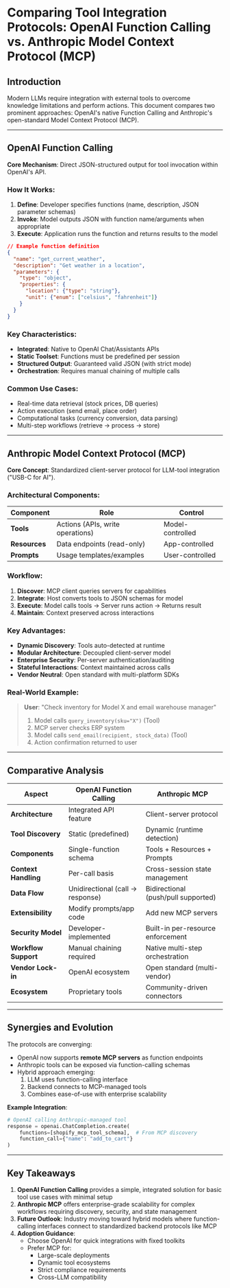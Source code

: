 # Comparing Tool Integration Protocols: OpenAI Function Calling vs. Anthropic Model Context Protocol (MCP)

## Introduction
Modern LLMs require integration with external tools to overcome knowledge limitations and perform actions. This document compares two prominent approaches: OpenAI's native Function Calling and Anthropic's open-standard Model Context Protocol (MCP).

---

## OpenAI Function Calling
**Core Mechanism**: Direct JSON-structured output for tool invocation within OpenAI's API.

### How It Works:
1. **Define**: Developer specifies functions (name, description, JSON parameter schemas)
2. **Invoke**: Model outputs JSON with function name/arguments when appropriate
3. **Execute**: Application runs the function and returns results to the model

```json
// Example function definition
{
  "name": "get_current_weather",
  "description": "Get weather in a location",
  "parameters": {
    "type": "object",
    "properties": {
      "location": {"type": "string"},
      "unit": {"enum": ["celsius", "fahrenheit"]}
    }
  }
}
```

### Key Characteristics:
- **Integrated**: Native to OpenAI Chat/Assistants APIs
- **Static Toolset**: Functions must be predefined per session
- **Structured Output**: Guaranteed valid JSON (with strict mode)
- **Orchestration**: Requires manual chaining of multiple calls

### Common Use Cases:
- Real-time data retrieval (stock prices, DB queries)
- Action execution (send email, place order)
- Computational tasks (currency conversion, data parsing)
- Multi-step workflows (retrieve → process → store)

---

## Anthropic Model Context Protocol (MCP)
**Core Concept**: Standardized client-server protocol for LLM-tool integration ("USB-C for AI").

### Architectural Components:
| Component      | Role                                  | Control        |
|----------------|---------------------------------------|----------------|
| **Tools**      | Actions (APIs, write operations)      | Model-controlled |
| **Resources**  | Data endpoints (read-only)            | App-controlled |
| **Prompts**    | Usage templates/examples              | User-controlled|

### Workflow:
1. **Discover**: MCP client queries servers for capabilities
2. **Integrate**: Host converts tools to JSON schemas for model
3. **Execute**: Model calls tools → Server runs action → Returns result
4. **Maintain**: Context preserved across interactions


### Key Advantages:
- **Dynamic Discovery**: Tools auto-detected at runtime
- **Modular Architecture**: Decoupled client-server model
- **Enterprise Security**: Per-server authentication/auditing
- **Stateful Interactions**: Context maintained across calls
- **Vendor Neutral**: Open standard with multi-platform SDKs

### Real-World Example:
> **User**: "Check inventory for Model X and email warehouse manager"
> 1. Model calls `query_inventory(sku="X")` (Tool)
> 2. MCP server checks ERP system
> 3. Model calls `send_email(recipient, stock_data)` (Tool)
> 4. Action confirmation returned to user

---

## Comparative Analysis
| Aspect                | OpenAI Function Calling               | Anthropic MCP                          |
|-----------------------|---------------------------------------|----------------------------------------|
| **Architecture**      | Integrated API feature                | Client-server protocol                 |
| **Tool Discovery**    | Static (predefined)                   | Dynamic (runtime detection)            |
| **Components**        | Single-function schema                | Tools + Resources + Prompts            |
| **Context Handling**  | Per-call basis                       | Cross-session state management         |
| **Data Flow**         | Unidirectional (call → response)      | Bidirectional (push/pull supported)    |
| **Extensibility**     | Modify prompts/app code               | Add new MCP servers                    |
| **Security Model**    | Developer-implemented                 | Built-in per-resource enforcement      |
| **Workflow Support**  | Manual chaining required              | Native multi-step orchestration        |
| **Vendor Lock-in**    | OpenAI ecosystem                      | Open standard (multi-vendor)           |
| **Ecosystem**         | Proprietary tools                     | Community-driven connectors            |

---

## Synergies and Evolution
The protocols are converging:
- OpenAI now supports **remote MCP servers** as function endpoints
- Anthropic tools can be exposed via function-calling schemas
- Hybrid approach emerging:
  1. LLM uses function-calling interface
  2. Backend connects to MCP-managed tools
  3. Combines ease-of-use with enterprise scalability

**Example Integration**:
```python
# OpenAI calling Anthropic-managed tool
response = openai.ChatCompletion.create(
    functions=[shopify_mcp_tool_schema],  # From MCP discovery
    function_call={"name": "add_to_cart"} 
)
```

---

## Key Takeaways
1. **OpenAI Function Calling** provides a simple, integrated solution for basic tool use cases with minimal setup
2. **Anthropic MCP** offers enterprise-grade scalability for complex workflows requiring discovery, security, and state management
3. **Future Outlook**: Industry moving toward hybrid models where function-calling interfaces connect to standardized backend protocols like MCP
4. **Adoption Guidance**:
   - Choose OpenAI for quick integrations with fixed toolkits
   - Prefer MCP for:
     - Large-scale deployments
     - Dynamic tool ecosystems
     - Strict compliance requirements
     - Cross-LLM compatibility